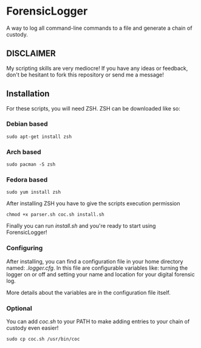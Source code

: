 # ForensicLogger
A way to log all command-line commands to a file and generate a chain of custody.

## DISCLAIMER
My scripting skills are very mediocre! If you have any ideas or feedback, don't be hesitant to fork this repository or send me a message!

## Installation
For these scripts, you will need ZSH. ZSH can be downloaded like so:
### Debian based
`sudo apt-get install zsh`
### Arch based
`sudo pacman -S zsh`
### Fedora based
`sudo yum install zsh`

After installing ZSH you have to give the scripts execution permission

`chmod +x parser.sh coc.sh install.sh`

Finally you can run *install.sh* and you're ready to start using ForensicLogger!

### Configuring
After installing, you can find a configuration file in your home directory named: *.logger.cfg*. In this file are configurable variables like: turning the logger on or off and setting your name and location for your digital forensic log.

More details about the variables are in the configuration file itself.

### Optional
You can add *coc.sh* to your PATH to make adding entries to your chain of custody even easier!

`sudo cp coc.sh /usr/bin/coc`
